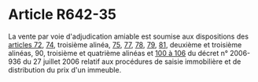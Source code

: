 # Article R642-35

La vente par voie d'adjudication amiable est soumise aux dispositions des <a href='/affichTexteArticle.do?cidTexte=JORFTEXT000000607545&idArticle=LEGIARTI000006286624&dateTexte=&categorieLien=cid' title='Décret n°2006-936 du 27 juillet 2006 - art. 72 (V)'>articles 72</a>, <a href='/affichTexteArticle.do?cidTexte=JORFTEXT000000607545&idArticle=LEGIARTI000006286626&dateTexte=&categorieLien=cid' title='Décret n°2006-936 du 27 juillet 2006 - art. 74 (V)'>74</a>, troisième alinéa, <a href='/affichTexteArticle.do?cidTexte=JORFTEXT000000607545&idArticle=LEGIARTI000006286627&dateTexte=&categorieLien=cid' title='Décret n°2006-936 du 27 juillet 2006 - art. 75 (V)'>75</a>, <a href='/affichTexteArticle.do?cidTexte=JORFTEXT000000607545&idArticle=LEGIARTI000006286629&dateTexte=&categorieLien=cid' title='Décret n°2006-936 du 27 juillet 2006 - art. 77 (V)'>77</a>, <a href='/affichTexteArticle.do?cidTexte=JORFTEXT000000607545&idArticle=LEGIARTI000006286630&dateTexte=&categorieLien=cid' title='Décret n°2006-936 du 27 juillet 2006 - art. 78 (V)'>78</a>, <a href='/affichTexteArticle.do?cidTexte=JORFTEXT000000607545&idArticle=LEGIARTI000006286632&dateTexte=&categorieLien=cid' title='Décret n°2006-936 du 27 juillet 2006 - art. 79 (V)'>79</a>, <a href='/affichTexteArticle.do?cidTexte=JORFTEXT000000607545&idArticle=LEGIARTI000006286634&dateTexte=&categorieLien=cid' title='Décret n°2006-936 du 27 juillet 2006 - art. 81 (V)'>81</a>, deuxième et troisième alinéas, 90, troisième et quatrième alinéas et <a href='/affichTexteArticle.do?cidTexte=JORFTEXT000000607545&idArticle=LEGIARTI000006286655&dateTexte=&categorieLien=cid' title='Décret n°2006-936 du 27 juillet 2006 - art. 100 (V)'>100 à 106</a> du décret n° 2006-936 du 27 juillet 2006 relatif aux procédures de saisie immobilière et de distribution du prix d'un immeuble.